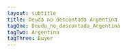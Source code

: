 ```yaml
---
layout: subtitle
title: Deuda no descontada Argentina
tagOne: Deuda_no_descontada_Argentina
tagTwo: Argentina
tagThree: Buyer
---
```

